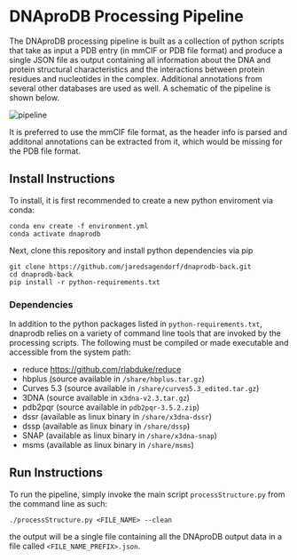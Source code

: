 # DNAproDB Processing Pipeline
The DNAproDB processing pipeline is built as a collection of python scripts that take as input a PDB entry (in mmCIF or PDB file format) and produce a single JSON file as output containing all information about the DNA and protein structural characteristics and the interactions between protein residues and nucleotides in the complex. Additional annotations from several other databases are used as well. A schematic of the pipeline is shown below.

![pipeline](docs/dnaprodb_pipeline.png)

It is preferred to use the mmCIF file format, as the header info is parsed and additonal annotations can be extracted from it, which would be missing for the PDB file format.

## Install Instructions
To install, it is first recommended to create a new python enviroment via conda:

```
conda env create -f environment.yml
conda activate dnaprodb
```

Next, clone this repository and install python dependencies via pip

```
git clone https://github.com/jaredsagendorf/dnaprodb-back.git
cd dnaprodb-back
pip install -r python-requirements.txt
```

### Dependencies
In addition to the python packages listed in `python-requirements.txt`, dnaprodb relies on a variety of command line tools that are invoked by the processing scripts. The following must be compiled or made executable and accessible from the system path:

- reduce https://github.com/rlabduke/reduce
- hbplus (source available in `/share/hbplus.tar.gz`)
- Curves 5.3 (source available in `/share/curves5.3_edited.tar.gz`)
- 3DNA (source available in `x3dna-v2.3.tar.gz`)
- pdb2pqr (source available in `pdb2pqr-3.5.2.zip`)
- dssr (available as linux binary in `/share/x3dna-dssr`)
- dssp (available as linux binary in `/share/dssp`)
- SNAP (available as linux binary in `/share/x3dna-snap`)
- msms (available as linux binary in `/share/msms`)

## Run Instructions
To run the pipeline, simply invoke the main script `processStructure.py` from the command line as such:

```
./processStructure.py <FILE_NAME> --clean
```

the output will be a single file containing all the DNAproDB output data in a file called `<FILE_NAME_PREFIX>.json`. 
